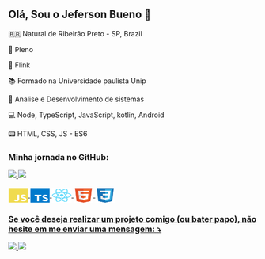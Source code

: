 ## Olá, Sou o Jeferson Bueno 👋

🇧🇷 Natural de Ribeirão Preto - SP, Brazil

:rocket: Pleno

:office: Flink

:books: Formado na Universidade paulista Unip

:notebook: Analise e Desenvolvimento de sistemas

:computer: Node, TypeScript, JavaScript, kotlin, Android

:pager: HTML, CSS, JS - ES6

### Minha jornada no GitHub:

 <div>
  <a href="https://github.com/Jefferson-Bueno-Da-Silva">
  <img height="180em" src="https://github-readme-stats.vercel.app/api?username=Jefferson-Bueno-Da-Silva&show_icons=true&theme=dracula&include_all_commits=true"/>
  <img height="180em" src="https://github-readme-stats.vercel.app/api/top-langs/?username=Jefferson-Bueno-Da-Silva&layout=compact&langs_count=8&theme=dracula"/>
<div>

<div style="display: inline_block"><br>
  <img align="center" alt="Rafa-Js" height="30" width="40" src="https://raw.githubusercontent.com/devicons/devicon/master/icons/javascript/javascript-plain.svg">
  <img align="center" alt="Rafa-Ts" height="30" width="40" src="https://raw.githubusercontent.com/devicons/devicon/master/icons/typescript/typescript-plain.svg">
  <img align="center" alt="Rafa-React" height="30" width="40" src="https://raw.githubusercontent.com/devicons/devicon/master/icons/react/react-original.svg">
  <img align="center" alt="Rafa-HTML" height="30" width="40" src="https://raw.githubusercontent.com/devicons/devicon/master/icons/html5/html5-original.svg">
  <img align="center" alt="Rafa-CSS" height="30" width="40" src="https://raw.githubusercontent.com/devicons/devicon/master/icons/css3/css3-original.svg">
</div>
  
  ### Se você deseja realizar um projeto comigo (ou bater papo), não hesite em me enviar uma mensagem: :arrow_heading_down:
  
<div>
  <a href = "mailto: jeffersonbuenoprofissional@gmail.com">
    <img src="https://img.shields.io/badge/-Gmail-%23EA4335?style=for-the-badge&logo=gmail&logoColor=white" target="_blank">
  </a>
  
  <a href="https://www.linkedin.com/in/jefferson-bueno-cintra/" target="_blank">
  	<img src="https://img.shields.io/badge/-LinkedIn-%230077B5?style=for-the-badge&logo=linkedin&logoColor=white" target="_blank">
	</a>
  
</div>

